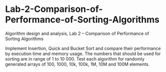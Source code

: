# Lab-2-Comparison-of-Performance-of-Sorting-Algorithms
Algorithm design and analysis, Lab 2 – Comparison of Performance of Sorting Algorithms

Implement Insertion, Quick and Bucket Sort and compare their performance by execution time and memory usage.
The numbers that should be used for sorting are in range of 1 to 10 000.
Test each algorithm for randomly generated arrays of 100, 1000, 10k, 100k, 1M, 10M and 100M elements.
